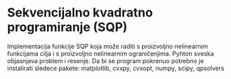# Sekvencijalno kvadratno programiranje (SQP)

Implementacija funkcije SQP koja može raditi s proizvoljno nelinearnim funkcijama cilja i s proizvoljno nelinearnim ograničenjima.
Pyhton sveska objasnjava problem i resenje.
Da bi se program pokrenuo potrebno je instalirati sledece pakete: matplotlib, cvxpy, cvxopt, numpy, scipy, qpsolvers 
